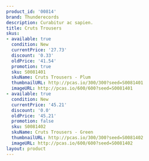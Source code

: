 ```yaml
---
product_id: '00814'
brand: Thunderecords
description: Curabitur ac sapien.
title: Cruts Trousers
skus:
- available: true
  condition: New
  currentPrice: '27.73'
  discount: '0.33'
  oldPrice: '41.54'
  promotion: true
  sku: S0081401
  skuName: Cruts Trousers - Plum
  thumbnailURL: http://pcas.io/300/300?seed=S0081401
  imageURL: http://pcas.io/600/600?seed=S0081401
- available: true
  condition: New
  currentPrice: '45.21'
  discount: '0.0'
  oldPrice: '45.21'
  promotion: false
  sku: S0081402
  skuName: Cruts Trousers - Green
  thumbnailURL: http://pcas.io/300/300?seed=S0081402
  imageURL: http://pcas.io/600/600?seed=S0081402
layout: product
---
```

